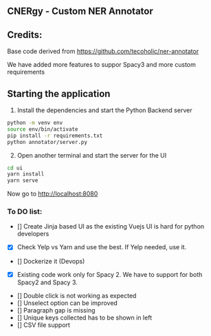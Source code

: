 ## CNERgy - Custom NER Annotator

## Credits:
Base code derived from https://github.com/tecoholic/ner-annotator

We have added more features to suppor Spacy3 and more custom requirements



## Starting the application

1. Install the dependencies and start the Python Backend server

```sh
python -m venv env
source env/bin/activate
pip install -r requirements.txt
python annotator/server.py
```

2. Open another terminal and start the server for the UI

```sh
cd ui
yarn install
yarn serve
```

Now go to [http://localhost:8080](http://localhost:8080)


### To DO list:

- [] Create Jinja based UI as the existing Vuejs UI is hard for python developers 
- [x] Check Yelp vs Yarn and use the best. If Yelp needed, use it.
- [] Dockerize it (Devops)
- [x] Existing code work only for Spacy 2. We have to support for both Spacy2 and Spacy 3.
- [] Double click is not working as expected
- [] Unselect option can be improved
- [] Paragraph gap is missing
- [] Unique keys collected has to be shown in left
- [] CSV file support
